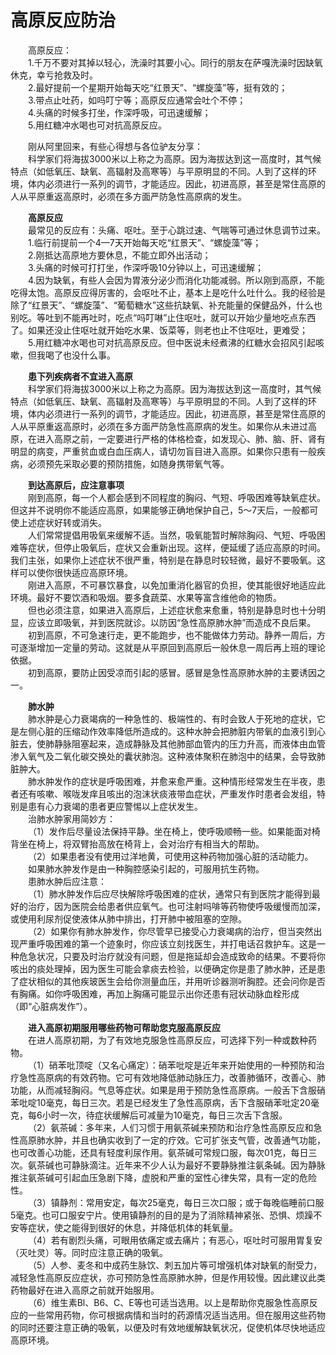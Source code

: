 # 高原反应防治  

&emsp;&emsp;高原反应：  
&emsp;&emsp;1.千万不要对其掉以轻心，洗澡时其要小心。同行的朋友在萨嘎洗澡时因缺氧休克，幸亏抢救及时。  
&emsp;&emsp;2.最好提前一个星期开始每天吃“红景天”、“螺旋藻”等，挺有效的；  
&emsp;&emsp;3.带点止吐药，如吗叮宁等；高原反应通常会吐个不停；  
&emsp;&emsp;4.头痛的时候多打坐，作深呼吸，可迅速缓解；  
&emsp;&emsp;5.用红糖冲水喝也可对抗高原反应。  

&emsp;&emsp;刚从阿里回来，有些心得想与各位驴友分享：  
&emsp;&emsp;科学家们将海拔3000米以上称之为高原。因为海拔达到这一高度时，其气候特点（如低氧压、缺氧、高辐射及高寒等）与平原明显的不同。人到了这样的环境，体内必须进行一系列的调节，才能适应。因此，初进高原，甚至是常住高原的人从平原重返高原时，必须在多方面严防急性高原病的发生。  

&emsp;&emsp;**高原反应**  
&emsp;&emsp;最常见的反应有：头痛、呕吐。至于心跳过速、气喘等可通过休息调节过来。  
&emsp;&emsp;1.临行前提前一个4—7天开始每天吃“红景天”、“螺旋藻”等；  
&emsp;&emsp;2.刚抵达高原地方要休息，不能立即外出活动；  
&emsp;&emsp;3.头痛的时候可打打坐，作深呼吸10分钟以上，可迅速缓解；  
&emsp;&emsp;4.因为缺氧，有些人会因为胃液分泌少而消化功能减弱。所以刚到高原，不能吃得太饱。高原反应得厉害的，会呕吐不止，基本上是吃什么吐什么。我的经验是除了“红景天”、“螺旋藻”、“葡萄糖水”这些抗缺氧、补充能量的保健品外，什么也别吃。等吐到不能再吐时，吃点“吗叮啉”止住呕吐，就可以开始少量地吃点东西了。如果还没止住呕吐就开始吃水果、饭菜等，则老也止不住呕吐，更难受；  
&emsp;&emsp;5.用红糖冲水喝也可对抗高原反应。但中医说未经煮沸的红糖水会招风引起咳嗽，但我喝了也没什么事。  

&emsp;&emsp;**患下列疾病者不宜进入高原**  
&emsp;&emsp;科学家们将海拔3000米以上称之为高原。因为海拔达到这一高度时，其气候特点（如低氧压、缺氧、高辐射及高寒等）与平原明显的不同。人到了这样的环境，体内必须进行一系列的调节，才能适应。因此，初进高原，甚至是常住高原的人从平原重返高原时，必须在多方面严防急性高原病的发生。如果你从未进过高原，在进入高原之前，一定要进行严格的体格检查，如发现心、肺、脑、肝、肾有明显的病变，严重贫血或白血压病人，请切勿盲目进入高原。如果你只患有一般疾病，必须预先采取必要的预防措施，如随身携带氧气等。  

&emsp;&emsp;**到达高原后，应注意事项**  
&emsp;&emsp;刚到高原，每一个人都会感到不同程度的胸闷、气短、呼吸困难等缺氧症状。但这并不说明你不能适应高原，如果能够正确地保护自己，5～7天后，一般都可使上述症状好转或消失。  
&emsp;&emsp;人们常常提倡用吸氧来缓解不适。当然，吸氧能暂时解除胸闷、气短、呼吸困难等症状，但停止吸氧后，症状又会重新出现。这样，便延缓了适应高原的时间。我们主张，如果你上述症状不很严重，特别是在静息时较轻微，最好不要吸氧。这样可以使你很快适应高原环境。  
&emsp;&emsp;刚进入高原，不可暴饮暴食，以免加重消化器官的负担，使其能很好地适应此环境。最好不要饮酒和吸烟。要多食蔬菜、水果等富含维他命的物质。  
&emsp;&emsp;但也必须注意，如果进入高原后，上述症状愈来愈重，特别是静息时也十分明显，应该立即吸氧，并到医院就诊。以防因“急性高原肺水肿”而造成不良后果。  
&emsp;&emsp;初到高原，不可急速行走，更不能跑步，也不能做体力劳动。静养一周后，方可逐渐增加一定量的劳动。这就是从平原回到高原后一般休息一周后再上班的理论依据。  
&emsp;&emsp;初到高原，要防止因受凉而引起的感冒。感冒是急性高原肺水肿的主要诱因之一。  

&emsp;&emsp;**肺水肿**  
&emsp;&emsp;肺水肿是心力衰竭病的一种急性的、极端性的、有时会致人于死地的症状，它是左侧心脏的压缩动作效率降低所造成的。这种水肿会把肺脏内带氧的血液引到心脏去，使肺静脉阻塞起来，造成静脉及其他肺部血管内的压力升高，而液体由血管渗入氧气及二氧化碳交换处的囊状肺泡。这种液体聚积在肺泡中的结果，会导致肺脏肿大。  
&emsp;&emsp;肺水肿发作的症状是呼吸困难，并愈来愈严重。这种情形经常发生在半夜，患者还有咳嗽、喉咙发痒且咳出的泡沫状痰液带血症状，严重发作时患者会发组，特别是患有心力衰竭的患者更应警惕以上症状发生。  
&emsp;&emsp;治肺水肿家用简妙方：  
&emsp;&emsp;（1）发作后尽量设法保持平静。坐在椅上，使呼吸顺畅一些。如果能面对椅背坐在椅上，将双臂抬高放在椅背上，会对治疗有相当大的帮助。  
&emsp;&emsp;（2）如果患者没有使用过洋地黄，可使用这种药物加强心脏的活动能力。  
&emsp;&emsp;如果肺水肿发作是由一种胸腔感染引起的，可服用抗生药物。  
&emsp;&emsp;患肺水肿后应注意：  
&emsp;&emsp;（1）肺水肿发作后应尽快解除呼吸困难的症状，通常只有到医院才能得到最好的治疗，因为医院会给患者供应氧气。也可注射吗啡等药物使呼吸缓慢而加深，或使用利尿剂促使液体从肺中排出，打开肺中被阻塞的空隙。  
&emsp;&emsp;（2）如果你有肺水肿发作，你尽管早已接受心力衰竭病的治疗，但当突然出现严重呼吸困难的第一个迹象时，你应该立刻找医生，并打电话召救护车。这是一种危急状况，只要及时治疗就没有问题，但是拖延却会造成致命的结果。不要将你咳出的痰处理掉，因为医生可能会拿痰去检验，以便确定你是患了肺水肿，还是患了症状相似的其他疾玻医生会给你测量血压，并用听诊器测听胸腔。还会问你是否有胸痛。如你呼吸困难，再加上胸痛可能显示出你还患有冠状动脉血栓形成（即“心脏病发作”）。  

&emsp;&emsp;**进入高原初期服用哪些药物可帮助您克服高原反应**  
&emsp;&emsp;在进人高原初期，为了有效地克服急性高原反应，可选择下列一种或数种药物。  
&emsp;&emsp;（1）硝苯吡顶啶（又名心痛定）：硝苯吡啶是近年来开始使用的一种预防和治疗急性高原病的有效药物。它可有效地降低肺动脉压力，改善肺循环，改善心、肺功能，从而减轻胸闷。气息等症状。如果是用于预防急性高原病。一般舌下含服硝苯吡啶10毫克，每日三次。若是已经发生了急性高原病，舌下含服硝苯吡定20毫克，每6小时一次，待症状缓解后可减量为10毫克，每日三次舌下含服。  
&emsp;&emsp;（2）氨茶碱：多年来，人们习惯于用氨茶碱来预防和治疗急性高原反应和急性高原肺水肿，并且也确实收到了一定的疗效。它可扩张支气管，改善通气功能，也可改善心功能，还具有轻度利尿作用。氨茶碱可常规口服，每次01克，每日三次。氨茶碱也可静脉滴注。近年来不少人认为最好不要静脉推注氨条碱。因为静脉推注氨茶碱可引起血压急剧下降，虚脱和严重的室性心律失常，具有一定的危险性。  
&emsp;&emsp;（3）镇静剂：常用安定，每次25毫克，每日三次口服；或于每晚临睡前口服5毫克。也可口服安宁片。使用镇静剂的目的是为了消除精神紧张、恐惧、烦躁不安等症状，使之能得到很好的休息，并降低机体的耗氧量。  
&emsp;&emsp;（4）若有剧烈头痛，可眼用依痛定或去痛片；有恶心，呕吐时可服用胃复安（灭吐灵）等。同时应注意正确的吸氧。  
&emsp;&emsp;（5）人参、麦冬和中成药生脉饮、刺五加片等可增强机体对缺氧的耐受力，减轻急性高原反应症状，亦可预防急性高原肺水肿，但是作用较慢。因此建议此类药物最好在进入高原之前就开始服用。  
&emsp;&emsp;（6）维生素Bl、B6、C、E等也可适当选用。以上是帮助你克服急性高原反应的一些常用药物，你可根据病情和当时的药源情况适当选用。但在服用这些药物的同时还要注意正确的吸氧，以便及时有效地缓解缺氧状况，促使机体尽快地适应高原环境。  
